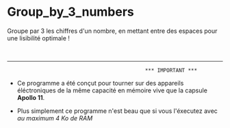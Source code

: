 # Group_by_3_numbers

Groupe par 3 les chiffres d'un nombre, en mettant entre des espaces pour une lisibilité optimale !

<br>

____________

                                                 *** IMPORTANT ***

 - Ce programme a été conçut pour tourner sur des appareils éléctroniques de la même capacité en mémoire vive que la capsule **Apollo 11**.

 - Plus simplement ce programme n'est beau que si vous l'éxecutez avec *au maximum 4 Ko de RAM*
